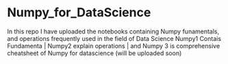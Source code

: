 # Numpy_for_DataScience
In this repo I have uploaded the notebooks containing Numpy funamentals, and operations frequently used in the field of Data Science
Numpy1 Contais Fundamenta | Numpy2 explain operations | and Numpy 3 is comprehensive cheatsheet of Numpy for datascience (will be uploaded soon)
